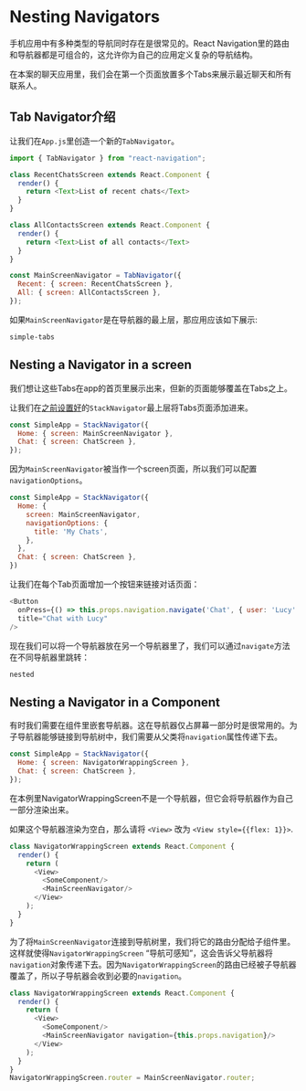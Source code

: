 # Nesting Navigators

手机应用中有多种类型的导航同时存在是很常见的。React Navigation里的路由和导航器都是可组合的，这允许你为自己的应用定义复杂的导航结构。

在本案的聊天应用里，我们会在第一个页面放置多个Tabs来展示最近聊天和所有联系人。

## Tab Navigator介绍

让我们在`App.js`里创造一个新的`TabNavigator`。

```js
import { TabNavigator } from "react-navigation";

class RecentChatsScreen extends React.Component {
  render() {
    return <Text>List of recent chats</Text>
  }
}

class AllContactsScreen extends React.Component {
  render() {
    return <Text>List of all contacts</Text>
  }
}

const MainScreenNavigator = TabNavigator({
  Recent: { screen: RecentChatsScreen },
  All: { screen: AllContactsScreen },
});
```

如果`MainScreenNavigator`是在导航器的最上层，那应用应该如下展示:

```phone-example
simple-tabs
```



## Nesting a Navigator in a screen

我们想让这些Tabs在app的首页里展示出来，但新的页面能够覆盖在Tabs之上。

让我们在[之前设置好](/docs/intro/)的`StackNavigator`最上层将Tabs页面添加进来。

```js
const SimpleApp = StackNavigator({
  Home: { screen: MainScreenNavigator },
  Chat: { screen: ChatScreen },
});
```

因为`MainScreenNavigator`被当作一个screen页面，所以我们可以配置`navigationOptions`。

```js
const SimpleApp = StackNavigator({
  Home: { 
    screen: MainScreenNavigator,
    navigationOptions: {
      title: 'My Chats',
    },
  },
  Chat: { screen: ChatScreen },
})
```

让我们在每个Tab页面增加一个按钮来链接对话页面：

```js
<Button
  onPress={() => this.props.navigation.navigate('Chat', { user: 'Lucy' })}
  title="Chat with Lucy"
/>
```

现在我们可以将一个导航器放在另一个导航器里了，我们可以通过`navigate`方法在不同导航器里跳转：

```phone-example
nested
```

## Nesting a Navigator in a Component
有时我们需要在组件里嵌套导航器。这在导航器仅占屏幕一部分时是很常用的。为子导航器能够链接到导航树中，我们需要从父类将`navigation`属性传递下去。

```js
const SimpleApp = StackNavigator({
  Home: { screen: NavigatorWrappingScreen },
  Chat: { screen: ChatScreen },
});
```
在本例里NavigatorWrappingScreen不是一个导航器，但它会将导航器作为自己一部分渲染出来。

如果这个导航器渲染为空白，那么请将 `<View>` 改为 `<View style={{flex: 1}}>`.

```js
class NavigatorWrappingScreen extends React.Component {
  render() {
    return (
      <View>
        <SomeComponent/>
        <MainScreenNavigator/>
      </View>
    );
  }
}
```

为了将`MainScreenNavigator`连接到导航树里，我们将它的路由分配给子组件里。这样就使得`NavigatorWrappingScreen` “导航可感知”，这会告诉父导航器将`navigation`对象传递下去。因为`NavigatorWrappingScreen`的路由已经被子导航器覆盖了，所以子导航器会收到必要的`navigation`。

```js
class NavigatorWrappingScreen extends React.Component {
  render() {
    return (
      <View>
        <SomeComponent/>
        <MainScreenNavigator navigation={this.props.navigation}/>
      </View>
    );
  }
}
NavigatorWrappingScreen.router = MainScreenNavigator.router;
```
